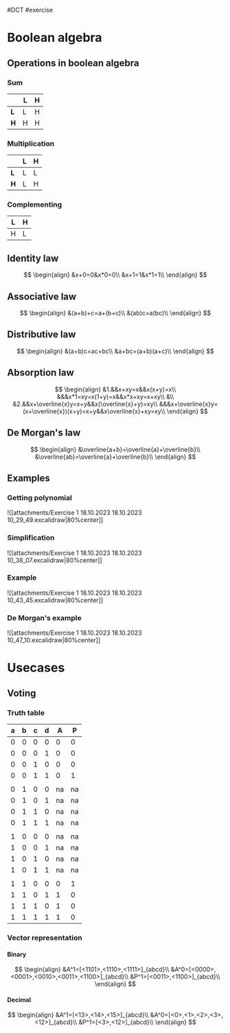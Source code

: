 #DCT #exercise 

# Boolean algebra
## Operations in boolean algebra
### Sum
|     | **L**   | **H**   |
| --- | --- | --- |
| **L**   | L    | H    |
| **H**    | H    | H    |
### Multiplication
|     | **L**   | **H**   |
| --- | --- | --- |
| **L**   | L   | L   |
| **H**    | L    | H    |

### Complementing
| **L**   | **H**   |
| --- | --- |
| H    | L    |

## Identity law
$$
\begin{align}
	&x+0=0&x*0=0\\
	&x+1=1&x*1=1\\
\end{align}
$$

## Associative law
$$
\begin{align}
	&(a+b)+c=a+(b+c)\\
	&(ab)c=a(bc)\\
\end{align}
$$

## Distributive law
$$
\begin{align}
	&(a+b)c=ac+bc\\
	&a+bc=(a+b)(a+c)\\
\end{align}
$$

## Absorption law
$$
\begin{align}
	&1.&&x+xy=x&&x(x+y)=x\\
	&&&x*1=xy=x(1+y)=x&&x*x+xy=x+xy\\
	&\\
	&2.&&x+\overline{x}y=x+y&&x(\overline{x}+y)=xy\\
	&&&x+\overline{x}y=(x+\overline{x})(x+y)=x+y&&x\overline{x}+xy=xy\\
\end{align}
$$

## De Morgan's law
$$
\begin{align}
	&\overline{a+b}=\overline{a}+\overline{b}\\
	&\overline{ab}=\overline{a}+\overline{b}\\
\end{align}
$$

## Examples
### Getting polynomial
![[attachments/Exercise 1 18.10.2023 18.10.2023 10_29_49.excalidraw|80%center]]

### Simplification
![[attachments/Exercise 1 18.10.2023 18.10.2023 10_38_07.excalidraw|80%center]]

### Example
![[attachments/Exercise 1 18.10.2023 18.10.2023 10_43_45.excalidraw|80%center]]

### De Morgan's example
![[attachments/Exercise 1 18.10.2023 18.10.2023 10_47_10.excalidraw|80%center]]

# Usecases
## Voting
### Truth table
| a   | b   | c   | d   | A   | P   |
| --- | --- | --- | --- | --- | --- |
| 0   | 0   | 0   | 0   | 0   | 0   |
| 0   | 0   | 0   | 1   | 0   | 0   |
| 0   | 0   | 1   | 0   | 0   | 0   |
| 0   | 0   | 1   | 1   | 0   | 1   |
|     |     |     |     |     |     |
| 0   | 1   | 0   | 0   | na  | na  |
| 0   | 1   | 0   | 1   | na  | na  |
| 0   | 1   | 1   | 0   | na  | na  |
| 0   | 1   | 1   | 1   | na  | na  |
|     |     |     |     |     |     |
| 1   | 0   | 0   | 0   | na  | na  |
| 1   | 0   | 0   | 1   | na  | na  |
| 1   | 0   | 1   | 0   | na  | na  |
| 1   | 0   | 1   | 1   | na  | na  |
|     |     |     |     |     |     |
| 1   | 1   | 0   | 0   | 0   | 1   |
| 1   | 1   | 0   | 1   | 1   | 0   |
| 1   | 1   | 1   | 0   | 1   | 0   |
| 1   | 1   | 1   | 1   | 1   | 0   |

### Vector representation
#### Binary
$$
\begin{align}
	&A^1=[<1101>,<1110>,<1111>]_{abcd}\\
	&A^0=[<0000>,<0001>,<0010>,<0011>,<1100>]_{abcd}\\
	&P^1=[<0011>,<1100>]_{abcd}\\
\end{align}
$$

#### Decimal
$$
\begin{align}
	&A^1=[<13>,<14>,<15>]_{abcd}\\
	&A^0=[<0>,<1>,<2>,<3>,<12>]_{abcd}\\
	&P^1=[<3>,<12>]_{abcd}\\
\end{align}
$$